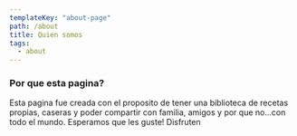 ```yaml
---
templateKey: "about-page"
path: /about
title: Quien somos
tags:
  - about
---
```


### Por que esta pagina?

Esta pagina fue creada con el proposito de tener una biblioteca de recetas propias, caseras y poder compartir con familia, amigos y por que no...con todo el mundo.
Esperamos que les guste!
Disfruten

<!-- ### Single origin
Single-origin coffee is coffee grown within a single known geographic origin. Sometimes, this is a single farm or a specific collection of beans from a single country. The name of the coffee is then usually the place it was grown to whatever degree available.

### Sustainable farming
Sustainable agriculture is farming in sustainable ways based on an understanding of ecosystem services, the study of relationships between organisms and their environment. What grows where and how it is grown are a matter of choice and careful consideration for nature and communities.

### Direct sourcing
Direct trade is a form of sourcing practiced by some coffee roasters. Advocates of direct trade practices promote direct communication and price negotiation between buyer and farmer, along with systems that encourage and incentivize quality.

### Reinvest profits
We want to truly empower the communities that bring amazing coffee to you. That’s why we reinvest 20% of our profits into farms, local businesses and schools everywhere our coffee is grown. You can see the communities grow and learn more about coffee farming on our blog. -->
